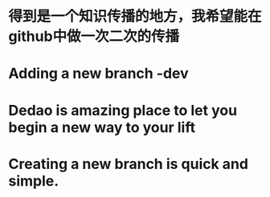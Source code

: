 # 得到是一个知识传播的地方，我希望能在github中做一次二次的传播
# Adding a new branch -dev
# Dedao is amazing place to let you begin a new way to your lift
# Creating a new branch is quick and simple.
